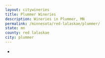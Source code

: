 ```yaml
---
layout: citywineries
title: Plummer Wineries
description: Wineries in Plummer, MN
permalink: /minnesota/red-lalaskae/plummer/
state: mn
county: red lalaskae
city: plummer
---
```

-
